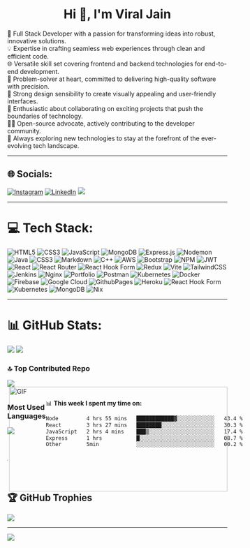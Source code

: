 <h1 align="center">Hi 👋, I'm Viral Jain</h1>
🚀 Full Stack Developer with a passion for transforming ideas into robust, innovative solutions.<br>💡 Expertise in crafting seamless web experiences through clean and efficient code.<br>🌐 Versatile skill set covering frontend and backend technologies for end-to-end development.<br>🔧 Problem-solver at heart, committed to delivering high-quality software with precision.<br>🎨 Strong design sensibility to create visually appealing and user-friendly interfaces.<br>🌟 Enthusiastic about collaborating on exciting projects that push the boundaries of technology.<br>👨‍💻 Open-source advocate, actively contributing to the developer community.<br>🚧 Always exploring new technologies to stay at the forefront of the ever-evolving tech landscape.

---

## 🌐 Socials:

[![Instagram](https://img.shields.io/badge/Instagram-%23E4405F.svg?logo=Instagram&logoColor=white)](https://instagram.com/viral_jain_754) [![LinkedIn](https://img.shields.io/badge/LinkedIn-%230077B5.svg?logo=linkedin&logoColor=white)](https://linkedin.com/in/jainviral) 
<a href="mailto:veerljain1234@gmail.com"><img src="https://img.shields.io/badge/veerljain1234@gmail.com-D14836?style=flat&logo=Gmail&logoColor=white"/></a>

---

# 💻 Tech Stack:

![HTML5](https://img.shields.io/badge/html5-%23E34F26.svg?style=plastic&logo=html5&logoColor=white) ![CSS3](https://img.shields.io/badge/css3-%231572B6.svg?style=plastic&logo=css3&logoColor=white) ![JavaScript](https://img.shields.io/badge/javascript-%23323330.svg?style=plastic&logo=javascript&logoColor=%23F7DF1E) ![MongoDB](https://img.shields.io/badge/MongoDB-%234ea94b.svg?style=plastic&logo=mongodb&logoColor=white) ![Express.js](https://img.shields.io/badge/express.js-%23404d59.svg?style=plastic&logo=express&logoColor=%2361DAFB) ![Nodemon](https://img.shields.io/badge/NODEMON-%23323330.svg?style=plastic&logo=nodemon&logoColor=%BBDEAD) ![Java](https://img.shields.io/badge/java-%23ED8B00.svg?style=plastic&logo=openjdk&logoColor=white) ![CSS3](https://img.shields.io/badge/css3-%231572B6.svg?style=plastic&logo=css3&logoColor=white) ![Markdown](https://img.shields.io/badge/markdown-%23000000.svg?style=plastic&logo=markdown&logoColor=white) ![C++](https://img.shields.io/badge/c++-%2300599C.svg?style=plastic&logo=c%2B%2B&logoColor=white) ![AWS](https://img.shields.io/badge/AWS-%23FF9900.svg?style=plastic&logo=amazon-aws&logoColor=white) ![Bootstrap](https://img.shields.io/badge/bootstrap-%238511FA.svg?style=plastic&logo=bootstrap&logoColor=white) ![NPM](https://img.shields.io/badge/NPM-%23CB3837.svg?style=plastic&logo=npm&logoColor=white) ![JWT](https://img.shields.io/badge/JWT-black?style=plastic&logo=JSON%20web%20tokens) ![React](https://img.shields.io/badge/react-%2320232a.svg?style=plastic&logo=react&logoColor=%2361DAFB) ![React Router](https://img.shields.io/badge/React_Router-CA4245?style=plastic&logo=react-router&logoColor=white) ![React Hook Form](https://img.shields.io/badge/React%20Hook%20Form-%23EC5990.svg?style=plastic&logo=reacthookform&logoColor=white) ![Redux](https://img.shields.io/badge/redux-%23593d88.svg?style=plastic&logo=redux&logoColor=white) ![Vite](https://img.shields.io/badge/vite-%23646CFF.svg?style=plastic&logo=vite&logoColor=white) ![TailwindCSS](https://img.shields.io/badge/tailwindcss-%2338B2AC.svg?style=plastic&logo=tailwind-css&logoColor=white) ![Jenkins](https://img.shields.io/badge/jenkins-%232C5263.svg?style=plastic&logo=jenkins&logoColor=white) ![Nginx](https://img.shields.io/badge/nginx-%23009639.svg?style=plastic&logo=nginx&logoColor=white) ![Portfolio](https://img.shields.io/badge/Portfolio-%23000000.svg?style=plastic&logo=firefox&logoColor=#FF7139) ![Postman](https://img.shields.io/badge/Postman-FF6C37?style=plastic&logo=postman&logoColor=white) ![Kubernetes](https://img.shields.io/badge/kubernetes-%23326ce5.svg?style=plastic&logo=kubernetes&logoColor=white) ![Docker](https://img.shields.io/badge/docker-%230db7ed.svg?style=plastic&logo=docker&logoColor=white) ![Firebase](https://img.shields.io/badge/firebase-%23039BE5.svg?style=plastic&logo=firebase) ![Google Cloud](https://img.shields.io/badge/GoogleCloud-%234285F4.svg?style=plastic&logo=google-cloud&logoColor=white) ![GithubPages](https://img.shields.io/badge/github%20pages-121013?style=plastic&logo=github&logoColor=white) ![Heroku](https://img.shields.io/badge/heroku-%23430098.svg?style=plastic&logo=heroku&logoColor=white) ![React Hook Form](https://img.shields.io/badge/React%20Hook%20Form-%23EC5990.svg?style=plastic&logo=reacthookform&logoColor=white) ![Kubernetes](https://img.shields.io/badge/kubernetes-%23326ce5.svg?style=plastic&logo=kubernetes&logoColor=white) ![MongoDB](https://img.shields.io/badge/MongoDB-%234ea94b.svg?style=plastic&logo=mongodb&logoColor=white) ![Nix](https://img.shields.io/badge/NIX-5277C3.svg?style=plastic&logo=NixOS&logoColor=white) 

---

# 📊 GitHub Stats:

![](https://github-readme-stats.vercel.app/api?username=viraljain7&theme=radical&hide_border=false&include_all_commits=false&count_private=false)
![](https://github-readme-streak-stats.herokuapp.com/?user=viraljain7&theme=radical&hide_border=false)


### 🔝 Top Contributed Repo
![](https://github-contributor-stats.vercel.app/api?username=viraljain7&limit=5&theme=radical&combine_all_yearly_contributions=true)
<img align="right" alt="GIF" src="https://github.com/abhisheknaiidu/abhisheknaiidu/blob/master/code.gif?raw=true" width="500" height="240" />

<div style="display: flex; justify-content: space-between;">

  <div>
  
  ### Most Used Languages
  ![](https://github-readme-stats.vercel.app/api/top-langs/?username=viraljain7&theme=radical&hide_border=false&include_all_commits=false&count_private=false&layout=compact)
  
  </div>

  <div>

  📊 **This week I spent my time on:**
  <!--START_SECTION:waka-->

  ```txt
  Node         4 hrs 55 mins   ████████████▓░░░░░░░░░░░░   43.4 %
  React        3 hrs 27 mins   ████████░░░░░░░░░░░░░░░░░   30.3 %
  JavaScript   2 hrs 4 mins    ███▒░░░░░░░░░░░░░░░░░░░░░   17.4 %
  Express      1 hrs           █░░░░░░░░░░░░░░░░░░░░░░░░   08.7 %
  Other        5min            ░░░░░░░░░░░░░░░░░░░░░░░░░   00.2 %

  ```
  
  </div>
</div>


---

## 🏆 GitHub Trophies

![](https://github-profile-trophy.vercel.app/?username=viraljain7&theme=radical&no-frame=false&no-bg=false&margin-w=4)


---

[![](https://visitcount.itsvg.in/api?id=viraljain7&icon=1&color=0)](https://visitcount.itsvg.in)

<!-- Proudly created with GPRM ( https://gprm.itsvg.in ) -->
